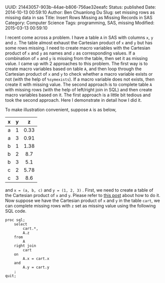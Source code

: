 UUID: 21443057-903b-44ae-b806-756ae32eeafc
Status: published
Date: 2014-10-13 00:59:10
Author: Ben Chuanlong Du
Slug: set missing rows as missing data in sas
Title: Insert Rows Missing as Missing Records in SAS
Category: Computer Science
Tags: programming, SAS, missing
Modified: 2015-03-13 00:59:10

I recent come across a problem.
I have a table `A` in SAS with columns `x`, `y` and `z`.
The table almost exhaust the Cartesian product of `x` and `y` but has some rows missing.
I need to create macro variables with the Cartesian product of `x` and `y` as names 
and `z` as corresponding values.
If a combination of `x` and `y` is missing from the table, 
then set it as missing value.
I came up with 2 approaches to this problem.
The first way is to create macro variables based on table `A`,
and then loop through the Cartesian product of `x` and `y` 
to check whether a macro variable exists or not (with the help of `%symexists`).
If a macro variable does not exists,
then create it with missing value.
The second approach is to complete table `A` with missing rows (with the help of left/right join in SQL)
and then create macro variables based on it.
The first approach is a little bit tedious
and took the second approach. 
Here I demonstrate in detail how I did it.

To make illustration convenient,
suppose `A` is as below,

|x|y|z|
|:-:|:-:|:-:|
|a|1|0.33|
|a|3|0.91|
|b|1|1.38|
|b|2|8.7|
|b|3|5.1|
|c|2|5.78|
|c|3|8.6|

and 
`x = (a, b, c)` 
and 
`y = (1, 2, 3)`
.
First, 
we need to create a table of the Cartesian product of `x` and `y`.
Please refer to [this post]() about how to do it. 
Now suppose we have the Cartesian product of `x` and `y` in the table `cart`,
we can complete missing rows with `z` set as missing value using the following SQL code.

    proc sql;
        select
            cart.*,
            A.z
        from 
            A
        right join
            cart
        on
            A.x = cart.x
        and 
            A.y = cart.y
        ;
    quit;
